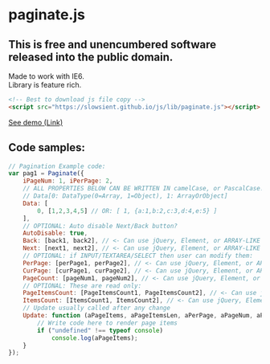 # paginate.js
## This is free and unencumbered software released into the public domain.
Made to work with IE6.<br>
Library is feature rich.<br>
```html
<!-- Best to download js file copy -->
<script src="https://slowsient.github.io/js/lib/paginate.js"></script>
```
[See demo (Link)](https://slowsient.github.io/js/lib/paginate.demo.html)<br>
## Code samples:
```js
// Pagination Example code:
var pag1 = Paginate({
	iPageNum: 1, iPerPage: 2,
	// ALL PROPERTIES BELOW CAN BE WRITTEN IN camelCase, or PascalCase!
	// Data[0: DataType(0=Array, 1=Object), 1: ArrayOrObject]
	Data: [
		0, [1,2,3,4,5] // OR: [ 1, {a:1,b:2,c:3,d:4,e:5} ]
	],
	// OPTIONAL: Auto disable Next/Back button?
	AutoDisable: true,
	Back: [back1, back2], // <- Can use jQuery, Element, or ARRAY-LIKE
	Next: [next1, next2], // <- Can use jQuery, Element, or ARRAY-LIKE
	// OPTIONAL: if INPUT/TEXTAREA/SELECT then user can modify them:
	PerPage: [perPage1, perPage2], // <- Can use jQuery, Element, or ARRAY-LIKE
	CurPage: [curPage1, curPage2], // <- Can use jQuery, Element, or ARRAY-LIKE
	PageCount: [pageNum1, pageNum2], // <- Can use jQuery, Element, or ARRAY-LIKE
	// OPTIONAL: These are read only:
	PageItemsCount: [PageItemsCount1, PageItemsCount2], // <- Can use jQuery, Element, or ARRAY-LIKE
	ItemsCount: [ItemsCount1, ItemsCount2], // <- Can use jQuery, Element, or ARRAY-LIKE
	// Update usually called after any change
	Update: function (aPageItems, aPageItemsLen, aPerPage, aPageNum, aPageCount, aArrayLen) {
		// Write code here to render page items
		if ("undefined" !== typeof console)
			console.log(aPageItems);
	}
});
```
